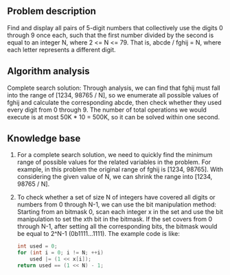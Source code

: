 ## Problem description

Find and display all pairs of 5-digit numbers that collectively use the digits 0 through 9 once each, such that the first number divided by the second is equal to an integer N, where 2 <= N <= 79. That is, abcde / fghij = N, where each letter represents a different digit.

## Algorithm analysis

Complete search solution:
Through analysis, we can find that fghij must fall into the range of [1234, 98765 / N], so we enumerate all possible values of fghij and calculate the corresponding abcde, then check whether they used every digit from 0 through 9.
The number of total operations we would execute is at most 50K * 10 = 500K, so it can be solved within one second. 

## Knowledge base

1. For a complete search solution, we need to quickly find the minimum range of possible values for the related variables in the problem.
   For example, in this problem the original range of fghij is [1234, 98765]. With considering the given value of N, we can shrink the range into [1234, 98765 / N].

2. To check whether a set of size N of integers have covered all digits or numbers from 0 through N-1, we can use the bit manipulation method:
   Starting from an bitmask 0, scan each integer x in the set and use the bit manipulation to set the xth bit in the bitmask. If the set covers from 0 through N-1, after setting all the corresponding bits, the bitmask would be equal to 2^N-1 (0b1111...1111). The example code is like:

   ```c++
   int used = 0;
   for (int i = 0; i != N; ++i)
       used |= (1 << x[i]);
   return used == (1 << N) - 1;
   ```

   

